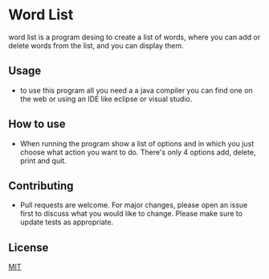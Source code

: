 # Word List 
word list is a program desing to create a list of words, where you can add or delete words from the list, and you can display them.
## Usage 
+ to use this program all you need a a java compiler you can find one on the web or using an IDE like eclipse or visual studio.
## How to use
+ When running the program show a list of options and in which you just choose what action you want to do. There's only 4 options add, delete, print and quit.
## Contributing
+ Pull requests are welcome. For major changes, please open an issue first to discuss what you would like to change.
Please make sure to update tests as appropriate.
## License
[MIT](https://choosealicense.com/licenses/mit/)

